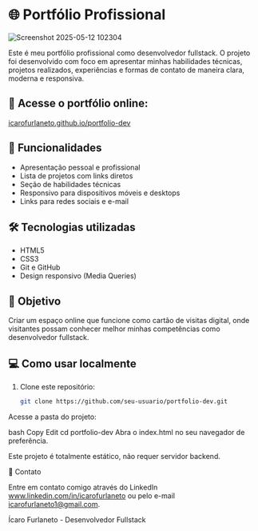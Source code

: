 # 🌐 Portfólio Profissional

![Screenshot 2025-05-12 102304](https://github.com/user-attachments/assets/ac24689b-ca0d-4985-b20a-caa8fd3617b8)

Este é meu portfólio profissional como desenvolvedor fullstack. O projeto foi desenvolvido com foco em apresentar minhas habilidades técnicas, projetos realizados, experiências e formas de contato de maneira clara, moderna e responsiva.

## 🔗 Acesse o portfólio online:
[icarofurlaneto.github.io/portfolio-dev](https://icarofurlaneto.github.io/portfolio-dev/)

## 📌 Funcionalidades

- Apresentação pessoal e profissional
- Lista de projetos com links diretos
- Seção de habilidades técnicas
- Responsivo para dispositivos móveis e desktops
- Links para redes sociais e e-mail

## 🛠️ Tecnologias utilizadas

- HTML5
- CSS3
- Git e GitHub
- Design responsivo (Media Queries)

## 🎯 Objetivo

Criar um espaço online que funcione como cartão de visitas digital, onde visitantes possam conhecer melhor minhas competências como desenvolvedor fullstack.

## 💻 Como usar localmente

1. Clone este repositório:
   ```bash
   git clone https://github.com/seu-usuario/portfolio-dev.git
Acesse a pasta do projeto:

bash
Copy
Edit
cd portfolio-dev
Abra o index.html no seu navegador de preferência.

Este projeto é totalmente estático, não requer servidor backend.

📩 Contato

Entre em contato comigo através do LinkedIn www.linkedin.com/in/icarofurlaneto ou pelo e-mail icarofurlaneto1@gmail.com.

Ícaro Furlaneto - Desenvolvedor Fullstack
